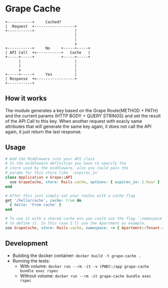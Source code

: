 # Grape Cache
```
+-----------+     Cached?
|  Request  +------------------+
+-----------+                  |
                               |
                               |
                               v
+-----------+     No     +-----+-----+
| API Call  +<-----------+   Cache   |
+-----+-----+            +-----+-----+
      |                        |
      |                        |
      v                        |
+-----+-----+     Yes          |
| Response  +<-----------------+
+-----------+
```

## How it works
The module generates a key based on the Grape Route(METHOD + PATH) and the current params
(HTTP BODY + QUERY STRINGS) and set the result of the API Call to this key.
When another request with exacly same attributes that will generate the same key again,
it does not call the API again, it just return the last response.

## Usage
```ruby
# Add the Middleware into your API class
# In the middleware definition you have to specify the
# store used by the middleware, also you could pass the
# params for this store like `:expires_in`
class Application < Grape::API
  use GrapeCache, store: Rails.cache, options: { expires_in: 1.hour }
end

# After this just simply set your routes with a cache flag
get '/hello/cache', cache: true do
  { hello: 'From cache' }
end

# To use it with a shared cache env you could use the flag `:namespace`
# to define it. In this case I'll use the Apartment as example.
use GrapeCache, store: Rails.cache, namespace: -> { Apartment::Tenant.current }
```

## Development
* Building the docker container: `docker build -t grape-cache .`
* Running the tests:
  * With volume: `docker run --rm -it -v (PWD):/app grape-cache bundle exec rspec`
  * Without volume: `docker run --rm -it grape-cache bundle exec rspec`
